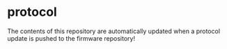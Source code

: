 # protocol

The contents of this repository are automatically updated when a protocol update is pushed to the firmware repository!
